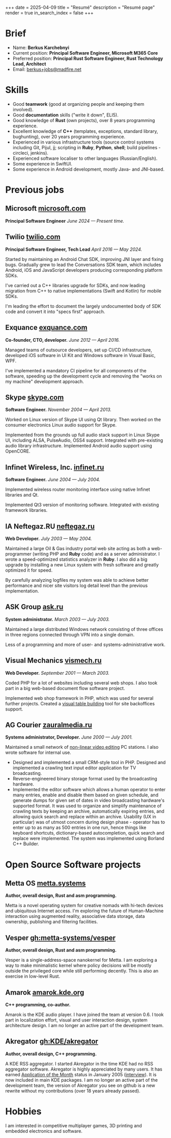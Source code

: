 +++
date = 2025-04-09
title = "Resumé"
description = "Resumé page"
render = true
in_search_index = false
+++
# Brief

* Name: **Berkus Karchebnyi**
* Current position: **Principal Software Engineer, Microsoft M365 Core**
* Preferred position: **Principal Rust Software Engineer, Rust Technology Lead, Architect**
* Email: [berkus+jobs@madfire.net](mailto:berkus+jobs@madfire.net)

# Skills

* Good **teamwork** (good at organizing people and keeping them involved).
* Good **documentation** skills ("write it down", ELI5).
* Good knowledge of **Rust** (own projects), over 8 years programming experience.
* Excellent knowledge of **C++** (templates, exceptions, standard library, bughunting), over 20 years programming experience.
* Experienced in various infrastructure tools (source control systems including Git, Pijul, jj; scripting in **Ruby**, **Python**, **shell**; build pipelines - circleci, jenkins).
* Experienced software localiser to other languages (Russian/English).
* Some experience in SwiftUI.
* Some experience in Android development, mostly Java- and JNI-based.

# Previous jobs

## Microsoft [microsoft.com](https://www.microsoft.com/)

**Principal Software Engineer**
*June 2024 &mdash; Present time.*

## Twilio [twilio.com](https://www.twilio.com/)

**Principal Software Engineer, Tech Lead**
*April 2016 &mdash; May 2024.*

Started by maintaining an Android Chat SDK, improving JNI layer and fixing bugs. Gradually grew to lead the Conversations SDK team, which includes Android, iOS and JavaScript developers producing corresponding platform SDKs.

I've carried out a C++ libraries upgrade for SDKs, and now leading migration from C++ to native implementations (Swift and Kotlin) for mobile SDKs.

I'm leading the effort to document the largely undocumented body of SDK code and convert it into "specs first" approach.

## Exquance [exquance.com](https://www.exquance.com/)

**Co-founder, CTO, developer.**
*June 2012 &mdash; April 2016.*

Managed teams of outsource developers, set up CI/CD infrastructure, developed iOS software in UI Kit and Windows software in Visual Basic, WPF.

I've implemented a mandatory CI pipeline for all components of the software, speeding up the development cycle and removing the "works on my machine" development approach.

## Skype [skype.com](https://www.skype.com/)

**Software Engineer.**
*November 2004 &mdash; April 2013.*

Worked on Linux version of Skype UI using Qt library. Then worked on the consumer electronics Linux audio support for Skype.

Implemented from the grounds up full audio stack support in Linux Skype UI, including ALSA, PulseAudio, OSS4 support. Integrated with pre-existing audio library infrastructure. Implemented Android audio support using OpenCORE.

## Infinet Wireless, Inc. [infinet.ru](https://www.infinet.ru/)

**Software Engineer.**
*June 2004 &mdash; July 2004.*

Implemented wireless router monitoring interface using native Infinet libraries and Qt.

Implemented Qt3 version of monitoring software. Integrated with existing framework libraries.

## IA Neftegaz.RU [neftegaz.ru](https://www.neftegaz.ru/)

**Web Developer.**
*July 2003 &mdash; May 2004.*

Maintained a large Oil &amp; Gas industry portal web site acting as both a web-programmer (writing PHP and **Ruby** code) and as a server administrator. I wrote a speed-optimized statistics analyzer in **Ruby**. I also did a big upgrade by installing a new Linux system with fresh software and greatly optimized it for speed.

By carefully analyzing logfiles my system was able to achieve better performance and nicer site visitors log detail level than the previous implementation.

## ASK Group [ask.ru](https://www.rusprofile.ru/id/3993294)

**System administrator.**
*March 2003 &mdash; July 2003.*

Maintained a large distributed Windows network consisting of three offices in three regions connected through VPN into a single domain.

Less of a programming and more of user- and systems-administrative work.

## Visual Mechanics [vismech.ru](https://www.rusprofile.ru/id/4230162)

**Web Developer.**
*September 2001 &mdash; March 2003.*

Coded PHP for a lot of websites including several web shops. I also took part in a big web-based document flow software project.

Implemented web shop framework in PHP, which was used for several further projects. Created a [visual table building](https://github.com/berkus/negine) tool for site backoffices support.

## AG Courier [zauralmedia.ru](https://spravkaru.info/kurgan/company/kurer)

**Systems administrator, Developer.**
*June 2000 &mdash; July 2001.*

Maintained a small network of [non-linear video editing](https://en.wikipedia.org/wiki/Non-linear_editing#DV) PC stations. I also wrote software for internal use.

* Designed and implemented a small CRM-style tool in PHP. Designed and implemented a crawling text input editor application for TV broadcasting.
* Reverse-engineered binary storage format used by the broadcasting hardware.
* Implemented the editor software which allows a human operator to enter many entries, enable and disable them based on given schedule, and generate dumps for given set of dates in video broadcasting hardware's supported format. It was used to organize and simplify maintenance of crawling texts by keeping an archive, automatically expiring entries, and allowing quick search and replace within an archive. Usability (UX in particular) was of utmost concern during design phase - operator has to enter up to as many as 500 entries in one run, hence things like keyboard shortcuts, dictionary-based autocompletion, quick search and replace were implemented. The system was implemented using Borland C++ Builder.

# Open Source Software projects

## Metta OS [metta.systems](https://metta.systems/)

**Author, overall design, Rust and asm programming.**

Metta is a novel operating system for creative nomads with hi-tech devices and ubiquitous Internet access. I'm exploring the future of Human-Machine interaction using augmented reality, associative data storage, data ownership, publishing and filtering facilities.

## Vesper [gh:metta-systems/vesper](https://github.com/metta-systems/vesper)

**Author, overall design, Rust and asm programming.**

Vesper is a single-address-space nanokernel for Metta. I am exploring a way to make minimalistic kernel where policy decisions will be mostly outside the privileged core while still performing decently. This is also an exercise in low-level Rust.

## Amarok [amarok.kde.org](https://amarok.kde.org/)

**C++ programming, co-author.**

Amarok is the KDE audio player. I have joined the team at version 0.6. I took part in localization effort, visual and user interaction design, system architecture design. I am no longer an active part of the development team.

## Akregator [gh:KDE/akregator](https://github.com/KDE/akregator/)

**Author, overall design, C++ programming.**

A KDE RSS aggregator. I started Akregator in the time KDE had no RSS aggregator software. Akregator is highly appreciated by many users. It has earned [Application of the Month](https://dot.kde.org/1105456661/) status in January 2005 ([interview](https://web.archive.org/web/20050306090912/http://www.kde.org.uk/apps/akregator/interview.html)). It is now included in main KDE packages. I am no longer an active part of the development team, the version of Akregator you see on github is a new rewrite without my contributions (over 18 years already passed).

# Hobbies

I am interested in competitive multiplayer games, 3D printing and embedded electronics and software.
